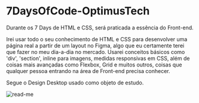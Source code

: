 # 7DaysOfCode-OptimusTech

Durante os 7 Days de HTML e CSS, será praticada a essência do Front-end.

Irei usar todo o seu conhecimento de HTML e CSS para desenvolver uma página real a partir
de um layout no Figma, algo que eu certamente terei que fazer no meu dia-a-dia no mercado.
Usarei conceitos básicos como 'div', 'section', inline para imagens, medidas responsivas
em CSS, além de coisas mais avançadas como Flexbox, Grid e muitos outros, coisas que qualquer
pessoa entrando na área de Front-end precisa conhecer.

Segue o Design Desktop usado como objeto de estudo.

![read-me](https://user-images.githubusercontent.com/93152439/188207368-e5efc4da-efe4-4e25-bc5c-0f339f0a6424.png)
